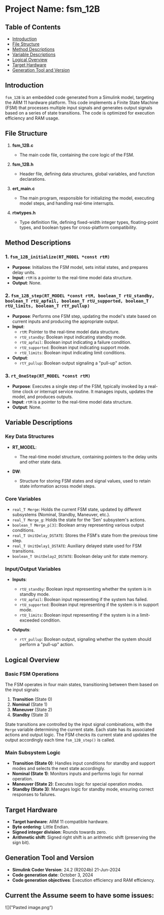 # Project Name: fsm_12B

## Table of Contents
- [Introduction](#introduction)
- [File Structure](#file-structure)
- [Method Descriptions](#method-descriptions)
- [Variable Descriptions](#variable-descriptions)
- [Logical Overview](#logical-overview)
- [Target Hardware](#target-hardware)
- [Generation Tool and Version](#generation-tool-and-version)

## Introduction
`fsm_12B` is an embedded code generated from a Simulink model, targeting the ARM 11 hardware platform. This code implements a Finite State Machine (FSM) that processes multiple input signals and generates output signals based on a series of state transitions. The code is optimized for execution efficiency and RAM usage.

## File Structure

1. **fsm_12B.c**
   - The main code file, containing the core logic of the FSM.

2. **fsm_12B.h**
   - Header file, defining data structures, global variables, and function declarations.

3. **ert_main.c**
   - The main program, responsible for initializing the model, executing model steps, and handling real-time interrupts.

4. **rtwtypes.h**
   - Type definition file, defining fixed-width integer types, floating-point types, and boolean types for cross-platform compatibility.

## Method Descriptions

### 1. `fsm_12B_initialize(RT_MODEL *const rtM)`
- **Purpose**: Initializes the FSM model, sets initial states, and prepares delay units.
- **Input**: `rtM` is a pointer to the real-time model data structure.
- **Output**: None.

### 2. `fsm_12B_step(RT_MODEL *const rtM, boolean_T rtU_standby, boolean_T rtU_apfail, boolean_T rtU_supported, boolean_T rtU_limits, boolean_T rtY_pullup)`
- **Purpose**: Performs one FSM step, updating the model's state based on current inputs and producing the appropriate output.
- **Input**:
  - `rtM`: Pointer to the real-time model data structure.
  - `rtU_standby`: Boolean input indicating standby mode.
  - `rtU_apfail`: Boolean input indicating a failure condition.
  - `rtU_supported`: Boolean input indicating support mode.
  - `rtU_limits`: Boolean input indicating limit conditions.
- **Output**:
  - `rtY_pullup`: Boolean output signaling a "pull-up" action.

### 3. `rt_OneStep(RT_MODEL *const rtM)`
- **Purpose**: Executes a single step of the FSM, typically invoked by a real-time clock or interrupt service routine. It manages inputs, updates the model, and produces outputs.
- **Input**: `rtM` is a pointer to the real-time model data structure.
- **Output**: None.

## Variable Descriptions

### Key Data Structures
- **RT_MODEL**: 
  - The real-time model structure, containing pointers to the delay units and other state data.
  
- **DW**: 
  - Structure for storing FSM states and signal values, used to retain state information across model steps.

### Core Variables
- `real_T Merge`: Holds the current FSM state, updated by different subsystems (Nominal, Standby, Maneuver, etc.).
- `real_T Merge_g`: Holds the state for the 'Sen' subsystem's actions.
- `boolean_T Merge_p[3]`: Boolean array representing various output conditions.
- `real_T UnitDelay_DSTATE`: Stores the FSM's state from the previous time step.
- `real_T UnitDelay1_DSTATE`: Auxiliary delayed state used for FSM transitions.
- `boolean_T UnitDelay2_DSTATE`: Boolean delay unit for state memory.

### Input/Output Variables
- **Inputs**:
  - `rtU_standby`: Boolean input representing whether the system is in standby mode.
  - `rtU_apfail`: Boolean input representing if the system has failed.
  - `rtU_supported`: Boolean input representing if the system is in support mode.
  - `rtU_limits`: Boolean input representing if the system is in a limit-exceeded condition.

- **Outputs**:
  - `rtY_pullup`: Boolean output, signaling whether the system should perform a "pull-up" action.

## Logical Overview

### Basic FSM Operations
The FSM operates in four main states, transitioning between them based on the input signals:
1. **Transition** (State 0)
2. **Nominal** (State 1)
3. **Maneuver** (State 2)
4. **Standby** (State 3)

State transitions are controlled by the input signal combinations, with the `Merge` variable determining the current state. Each state has its associated actions and output logic. The FSM checks its current state and updates the output accordingly each time `fsm_12B_step()` is called.

### Main Subsystem Logic
- **Transition (State 0)**: Handles input conditions for standby and support modes and selects the next state accordingly.
- **Nominal (State 1)**: Monitors inputs and performs logic for normal operation.
- **Maneuver (State 2)**: Executes logic for special operation modes.
- **Standby (State 3)**: Manages logic for standby mode, ensuring correct responses to failures.

## Target Hardware
- **Target hardware**: ARM 11 compatible hardware.
- **Byte ordering**: Little Endian.
- **Signed integer division**: Rounds towards zero.
- **Arithmetic shift**: Signed right shift is an arithmetic shift (preserving the sign bit).

## Generation Tool and Version
- **Simulink Coder Version**: 24.2 (R2024b) 21-Jun-2024
- **Code generation date**: October 3, 2024
- **Code generation objectives**: Execution efficiency and RAM efficiency.

## Current the Assume seem to have some issues:
![](”Pasted image.png“)

